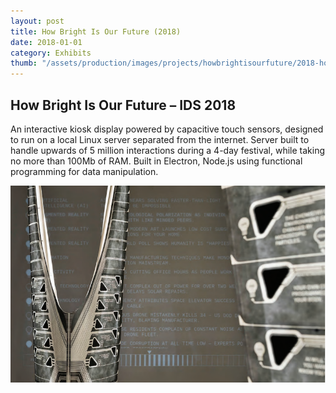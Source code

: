 ```yaml
---
layout: post
title: How Bright Is Our Future (2018)
date: 2018-01-01
category: Exhibits
thumb: "/assets/production/images/projects/howbrightisourfuture/2018-how-bright-is-our-future_THUMB.png"
---
```


## How Bright Is Our Future – IDS 2018

An interactive kiosk display powered by capacitive touch sensors, designed to run on a local Linux server separated from the internet. Server built to handle upwards of 5 million interactions during a 4-day festival, while taking no more than 100Mb of RAM. Built in Electron, Node.js using functional programming for data manipulation.

<img src="/assets/production/images/projects/howbrightisourfuture/2018-how-bright-is-our-future.png" alt="How Bright Is Our Future?">